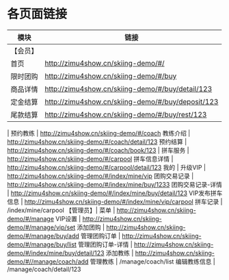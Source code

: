 # 各页面链接

模块|链接
---|---
【会员】 |
首页 | http://zimu4show.cn/skiing-demo/#/
限时团购 | http://zimu4show.cn/skiing-demo/#/buy
商品详情 | http://zimu4show.cn/skiing-demo/#/buy/detail/123
定金结算 | http://zimu4show.cn/skiing-demo/#/buy/deposit/123
尾款结算 | http://zimu4show.cn/skiing-demo/#/buy/rest/123
 |
预约教练 | http://zimu4show.cn/skiing-demo/#/coach
教练介绍 | http://zimu4show.cn/skiing-demo/#/coach/detail/123
预约结算 | http://zimu4show.cn/skiing-demo/#/coach/book/123
 |
拼车服务 | http://zimu4show.cn/skiing-demo/#/carpool
拼车信息详情 | http://zimu4show.cn/skiing-demo/#/carpool/detail/123
我的 |
升级VIP | http://zimu4show.cn/skiing-demo/#/index/mine/vip
团购交易记录 | http://zimu4show.cn/skiing-demo/#/index/mine/buy/1233
团购交易记录-详情 | http://zimu4show.cn/skiing-demo/#/index/mine/buy/detail/123
VIP发布拼车信息 | http://zimu4show.cn/skiing-demo/#/index/mine/vip/carpool
拼车记录 | /index/mine/carpool
【管理员】|
菜单 | http://zimu4show.cn/skiing-demo/#/manage
VIP设置 | http://zimu4show.cn/skiing-demo/#/manage/vip/set
添加团购 | http://zimu4show.cn/skiing-demo/#/manage/buy/add
管理团购订单 | http://zimu4show.cn/skiing-demo/#/manage/buy/list
管理团购订单-详情 | http://zimu4show.cn/skiing-demo/#/index/mine/buy/detail/123
添加教练 | http://zimu4show.cn/skiing-demo/#//manage/coach/add
管理教练 | /manage/coach/list
编辑教练信息 | /manage/coach/detail/123
